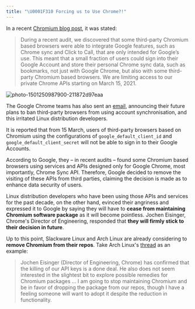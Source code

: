 ```yaml
---
title: "\U0001F310 Forcing us to Use Chrome?!"
---
```


<!--
 * @Date: 29/01/2021 14.14.20 +0800
 * @Author: KnowsCount
 * @LastEditTime: 29/01/2021 15.40.31 +0800
 * @FilePath: /myBlog/_posts/2021-01-29-google-forces-to-use-chrome.md
-->

In a recent [Chromium blog post](https://blog.chromium.org/2021/01/limiting-private-api-availability-in.html), it was stated:

> During a recent audit, we discovered that some third-party Chromium based browsers were able to integrate Google features, such as Chrome sync and Click to Call, that are only intended for Google’s use. This meant that a small fraction of users could sign into their Google Account and store their personal Chrome sync data, such as bookmarks, not just with Google Chrome, but also with some third-party Chromium based browsers. We are limiting access to our private Chrome APIs starting on March 15, 2021.

![photo-1501250987900-211872d97eaa](https://knowscount-1304485449.cos.ap-shanghai.myqcloud.com/img/photo-1501250987900-211872d97eaa.jpeg)

The Google Chrome teams has also sent an [email](https://groups.google.com/a/chromium.org/g/embedder-dev/c/NXm7GIKTNTE/m/Qxcew5lfCAAJ?pli=1), announcing their future plans to ban third-party browsers from using account synchronisation, and this irritated Linux distribution developers.

It is reported that from 15 March, users of third-party browsers based on Chromium using the configurations of `google_default_client_id` and `google_default_client_secret` will not be able to sign in to their Google Accounts.

According to Google, they – in recent audits – found some Chromium based browsers using services and APIs designed only for Google Chrome, most importantly, Chrome Sync API. Therefore, Google decided to remove the visiting of these APIs from third parties, claiming the decision is made as to enhance data security of users.

Linux distribution developers who have been using those APIs and services for the past decade, on the other hand, evinced their angriness and expressed it to Google by saying they will have to **cease from maintaining Chromium software package** as it will become pointless. Jochen Eisinger, Chrome's Director of Engineering, responded that **they will firmly stick to their decision in future**.

Up to this point, Slackware Linux and Arch Linux are already considering to **remove Chromium from their repos**. Take Arch Linux's [thread](https://lists.archlinux.org/pipermail/arch-dev-public/2021-January/030263.html) as an example:

> Jochen Eisinger (Director of Engineering, Chrome) has confirmed that the killing of our API keys is a done deal. He also does not seem interested in the slightest bit to explore possible remedies for Chromium packages ... I am going to stop maintaining Chromium and be in favor of dropping the package from our repos, though I have a feeling someone will want to adopt it despite the reduction in functionality.
